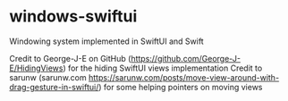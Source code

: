# windows-swiftui
Windowing system implemented in SwiftUI and Swift

Credit to George-J-E on GitHub (https://github.com/George-J-E/HidingViews) for the hiding SwiftUI views implementation
Credit to sarunw (sarunw.com https://sarunw.com/posts/move-view-around-with-drag-gesture-in-swiftui/) for some helping pointers on moving views
